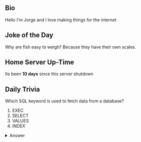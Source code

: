 ## Bio

Hello I'm Jorge and I love making things for the internet

## Joke of the Day

Why are fish easy to weigh? Because they have their own scales.

## Home Server Up-Time

Its been **10 days** since this server shutdown


## Daily Trivia

Which SQL keyword is used to fetch data from a database?
 1. EXEC
 2. SELECT
 3. VALUES
 4. INDEX

<details>
  <summary>Answer</summary>
  SELECT
</details>
